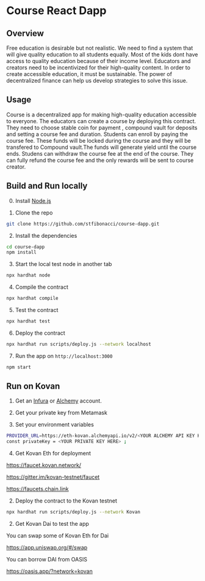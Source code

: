 # Course React Dapp

## Overview
 
Free education is desirable but not realistic. We need to find a system that will give quality education to all students equally. Most of the kids dont have access to quality education because of their income level. Educators and creators need to be incentivized for their high-quality content. In order to create accessible education, it must be sustainable. The power of decentralized finance can help us develop strategies to solve this issue.

## Usage

Course is a decentralized app for making high-quality education accessible to everyone.
The educators can create a course by deploying this contract. 
They need to choose stable coin for payment , compound vault for deposits and setting a course fee and duration.
Students can enroll by paying the course fee. These funds will be locked during the course and they will be transfered to Compound vault.The funds will generate yield until the course ends.
Studens can withdraw the course fee at the end of the course. They can fully refund the course fee and the only rewards will be sent to course creator.

## Build and Run locally

0. Install [Node.js](https://nodejs.org/)

1. Clone the repo

```sh
git clone https://github.com/stfibonacci/course-dapp.git
```

2. Install the dependencies

```sh
cd course-dapp
npm install
```

3. Start the local test node in another tab

```sh
npx hardhat node
```

4. Compile the contract

```sh
npx hardhat compile
```
5. Test the contract

```sh
npx hardhat test
```

6. Deploy the contract

```sh
npx hardhat run scripts/deploy.js --network localhost
```

7. Run the app on `http://localhost:3000`

```sh
npm start
```

## Run on Kovan

1. Get an [Infura](https://infura.io/) or [Alchemy](https://alchemy.com) account.

2. Get your private key from Metamask

3. Set your environment variables

```sh
PROVIDER_URL=https://eth-kovan.alchemyapi.io/v2/<YOUR ALCHEMY API KEY HERE>;
const privateKey = <YOUR PRIVATE KEY HERE> ;
```
4. Get Kovan Eth for deployment

https://faucet.kovan.network/

https://gitter.im/kovan-testnet/faucet

https://faucets.chain.link


2. Deploy the contract to the Kovan testnet

```sh
npx hardhat run scripts/deploy.js --network Kovan
```

2. Get Kovan Dai to test the app

You can swap some of Kovan Eth for Dai

https://app.uniswap.org/#/swap

You can borrow DAI from OASIS 

https://oasis.app/?network=kovan



